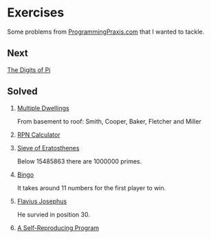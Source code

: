 # Exercises

Some problems from [ProgrammingPraxis.com](http://ProgrammingPraxis.com) that I wanted to tackle.

## Next

[The Digits of Pi](http://programmingpraxis.com/2009/02/20/the-digits-of-pi/)

## Solved

1. [Multiple Dwellings](http://programmingpraxis.com/2009/02/20/multiple-dwellings/)

    From basement to roof: Smith, Cooper, Baker, Fletcher and Miller
2. [RPN Calculator](http://programmingpraxis.com/2009/02/19/rpn-calculator/)
3. [Sieve of Eratosthenes](http://programmingpraxis.com/2009/02/19/sieve-of-eratosthenes/)

    Below 15485863 there are 1000000 primes.
4. [Bingo](http://programmingpraxis.com/2009/02/19/bingo/)

    It takes around 11 numbers for the first player to win.
5. [Flavius Josephus](http://programmingpraxis.com/2009/02/19/flavius-josephus/)
    
    He survied in position 30.
6. [A Self-Reproducing Program](http://programmingpraxis.com/2009/02/20/a-self-reproducing-program/)